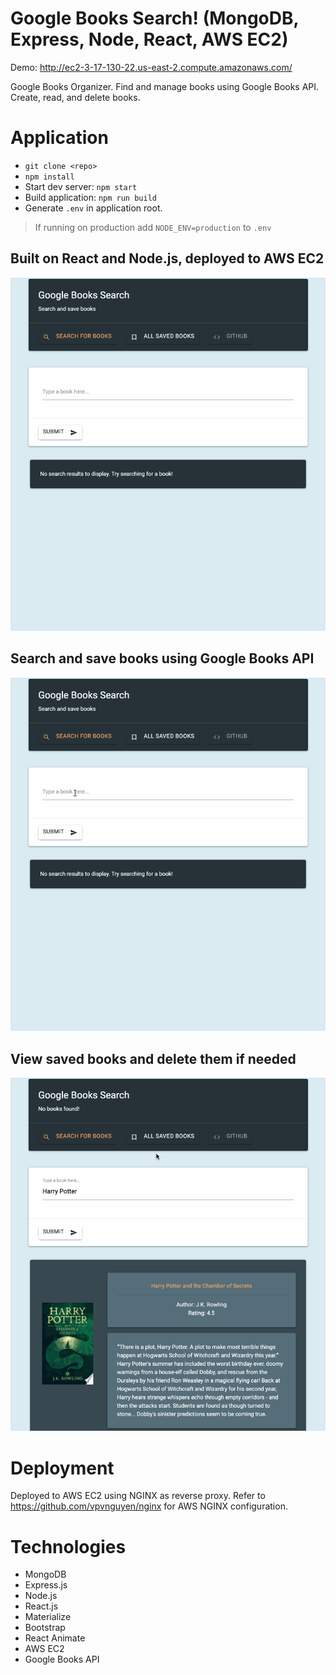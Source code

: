 # Google Books Search! (MongoDB, Express, Node, React, AWS EC2)
Demo: http://ec2-3-17-130-22.us-east-2.compute.amazonaws.com/

Google Books Organizer. Find and manage books using Google Books API. Create, read, and delete books.  

# Application
- `git clone <repo>`
- `npm install`
- Start dev server: `npm start`
- Build application: `npm run build`
- Generate `.env` in application root. 
> If running on production add `NODE_ENV=production` to `.env`

## Built on React and Node.js, deployed to AWS EC2
![](./demo/google-books-demo1.gif)

## Search and save books using Google Books API
![](./demo/google-books-demo2.gif)

## View saved books and delete them if needed
![](./demo/google-books-demo3.gif)

# Deployment
Deployed to AWS EC2 using NGINX as reverse proxy. Refer to https://github.com/vpvnguyen/nginx for AWS NGINX configuration.

# Technologies
- MongoDB
- Express.js
- Node.js
- React.js
- Materialize
- Bootstrap
- React Animate
- AWS EC2
- Google Books API
